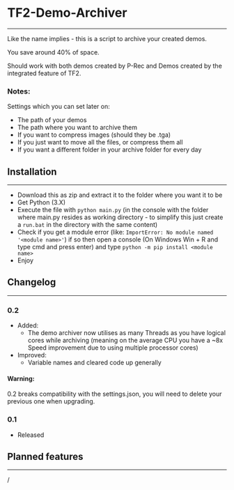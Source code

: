 # TF2-Demo-Archiver
_____________________________________________
Like the name implies - this is a script to archive your created demos.  

You save around 40% of space.  

Should work with both demos created by P-Rec and Demos created by the integrated feature of TF2.  

### Notes:  
Settings which you can set later on:

* The path of your demos
* The path where you want to archive them
* If you want to compress images (should they be .tga)
* If you just want to move all the files, or compress them all
* If you want a different folder in your archive folder for every day

## Installation
_____________________________________________

* Download this as zip and extract it to the folder where you want it to be
* Get Python (3.X)
* Execute the file with `python main.py` (in the console with the folder where main.py resides as working directory - to simplify this just create a `run.bat` in the directory with the same content)
* Check if you get a module error (like: `ImportError: No module named '<module name>'`) if so then open a console (On Windows Win + R and type cmd and press enter) and type `python -m pip install <module name>`
* Enjoy

## Changelog
_____________________________________________


### 0.2

* Added:
    * The demo archiver now utilises as many Threads as you have logical cores while archiving (meaning on the average CPU you have a ~8x Speed improvement due to using multiple processor cores)
* Improved:
    * Variable names and cleared code up generally

#### Warning:
 0.2 breaks compatibility with the settings.json, you will need to delete your previous one when upgrading.

### 0.1

* Released


## Planned features
_____________________________________________

/

